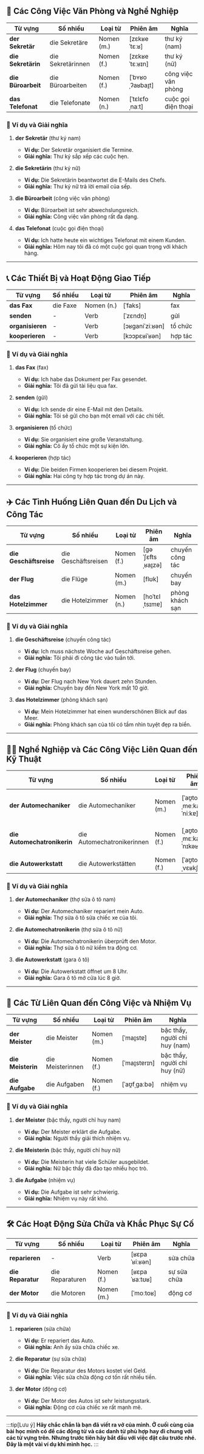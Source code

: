 ## **💼 Các Công Việc Văn Phòng và Nghề Nghiệp**

|**Từ vựng**|**Số nhiều**|**Loại từ**|**Phiên âm**|**Nghĩa**|
|---|---|---|---|---|
|**der Sekretär**|die Sekretäre|Nomen (m.)|[zɛkʁeˈtɛːʁ]|thư ký (nam)|
|**die Sekretärin**|die Sekretärinnen|Nomen (f.)|[zɛkʁeˈtɛːʁɪn]|thư ký (nữ)|
|**die Büroarbeit**|die Büroarbeiten|Nomen (f.)|[ˈbʏʁoˌʔaʁbaɪ̯t]|công việc văn phòng|
|**das Telefonat**|die Telefonate|Nomen (n.)|[ˈtɛlɛfoˌnaːt]|cuộc gọi điện thoại|

### **📌 Ví dụ và Giải nghĩa**

1. **der Sekretär** (thư ký nam)
    
    - **Ví dụ:** Der Sekretär organisiert die Termine.
    - **Giải nghĩa:** Thư ký sắp xếp các cuộc hẹn.
2. **die Sekretärin** (thư ký nữ)
    
    - **Ví dụ:** Die Sekretärin beantwortet die E-Mails des Chefs.
    - **Giải nghĩa:** Thư ký nữ trả lời email của sếp.
3. **die Büroarbeit** (công việc văn phòng)
    
    - **Ví dụ:** Büroarbeit ist sehr abwechslungsreich.
    - **Giải nghĩa:** Công việc văn phòng rất đa dạng.
4. **das Telefonat** (cuộc gọi điện thoại)
    
    - **Ví dụ:** Ich hatte heute ein wichtiges Telefonat mit einem Kunden.
    - **Giải nghĩa:** Hôm nay tôi đã có một cuộc gọi quan trọng với khách hàng.

---

## **📞 Các Thiết Bị và Hoạt Động Giao Tiếp**

|**Từ vựng**|**Số nhiều**|**Loại từ**|**Phiên âm**|**Nghĩa**|
|---|---|---|---|---|
|**das Fax**|die Faxe|Nomen (n.)|[ˈfaks]|fax|
|**senden**|-|Verb|[ˈzɛndn̩]|gửi|
|**organisieren**|-|Verb|[ɔʁɡaniˈziːʁən]|tổ chức|
|**kooperieren**|-|Verb|[kɔɔpɛʁiˈʁən]|hợp tác|

### **📌 Ví dụ và Giải nghĩa**

1. **das Fax** (fax)
    
    - **Ví dụ:** Ich habe das Dokument per Fax gesendet.
    - **Giải nghĩa:** Tôi đã gửi tài liệu qua fax.
2. **senden** (gửi)
    
    - **Ví dụ:** Ich sende dir eine E-Mail mit den Details.
    - **Giải nghĩa:** Tôi sẽ gửi cho bạn một email với các chi tiết.
3. **organisieren** (tổ chức)
    
    - **Ví dụ:** Sie organisiert eine große Veranstaltung.
    - **Giải nghĩa:** Cô ấy tổ chức một sự kiện lớn.
4. **kooperieren** (hợp tác)
    
    - **Ví dụ:** Die beiden Firmen kooperieren bei diesem Projekt.
    - **Giải nghĩa:** Hai công ty hợp tác trong dự án này.

---

## **✈️ Các Tình Huống Liên Quan đến Du Lịch và Công Tác**

|**Từ vựng**|**Số nhiều**|**Loại từ**|**Phiên âm**|**Nghĩa**|
|---|---|---|---|---|
|**die Geschäftsreise**|die Geschäftsreisen|Nomen (f.)|[ɡəˈʃɛftsˌʁaɪ̯zə]|chuyến công tác|
|**der Flug**|die Flüge|Nomen (m.)|[flʊk]|chuyến bay|
|**das Hotelzimmer**|die Hotelzimmer|Nomen (n.)|[hoˈtɛlˌtsɪmɐ]|phòng khách sạn|

### **📌 Ví dụ và Giải nghĩa**

1. **die Geschäftsreise** (chuyến công tác)
    
    - **Ví dụ:** Ich muss nächste Woche auf Geschäftsreise gehen.
    - **Giải nghĩa:** Tôi phải đi công tác vào tuần tới.
2. **der Flug** (chuyến bay)
    
    - **Ví dụ:** Der Flug nach New York dauert zehn Stunden.
    - **Giải nghĩa:** Chuyến bay đến New York mất 10 giờ.
3. **das Hotelzimmer** (phòng khách sạn)
    
    - **Ví dụ:** Mein Hotelzimmer hat einen wunderschönen Blick auf das Meer.
    - **Giải nghĩa:** Phòng khách sạn của tôi có tầm nhìn tuyệt đẹp ra biển.

---

## **👨‍🔧 Nghề Nghiệp và Các Công Việc Liên Quan đến Kỹ Thuật**

|**Từ vựng**|**Số nhiều**|**Loại từ**|**Phiên âm**|**Nghĩa**|
|---|---|---|---|---|
|**der Automechaniker**|die Automechaniker|Nomen (m.)|[ˈaʊ̯toˌmeːkaˈniːkɐ]|thợ sửa ô tô (nam)|
|**die Automechatronikerin**|die Automechatronikerinnen|Nomen (f.)|[ˌaʊ̯toˌmɛːkatrɔˈnɪkəʁɪn]|thợ sửa ô tô (nữ)|
|**die Autowerkstatt**|die Autowerkstätten|Nomen (f.)|[ˈaʊ̯toˌvɛʁkʃtat]|gara ô tô|

### **📌 Ví dụ và Giải nghĩa**

1. **der Automechaniker** (thợ sửa ô tô nam)
    
    - **Ví dụ:** Der Automechaniker repariert mein Auto.
    - **Giải nghĩa:** Thợ sửa ô tô sửa chiếc xe của tôi.
2. **die Automechatronikerin** (thợ sửa ô tô nữ)
    
    - **Ví dụ:** Die Automechatronikerin überprüft den Motor.
    - **Giải nghĩa:** Thợ sửa ô tô nữ kiểm tra động cơ.
3. **die Autowerkstatt** (gara ô tô)
    
    - **Ví dụ:** Die Autowerkstatt öffnet um 8 Uhr.
    - **Giải nghĩa:** Gara ô tô mở cửa lúc 8 giờ.

---

## **💼 Các Từ Liên Quan đến Công Việc và Nhiệm Vụ**

|**Từ vựng**|**Số nhiều**|**Loại từ**|**Phiên âm**|**Nghĩa**|
|---|---|---|---|---|
|**der Meister**|die Meister|Nomen (m.)|[ˈmaɪ̯stɐ]|bậc thầy, người chỉ huy (nam)|
|**die Meisterin**|die Meisterinnen|Nomen (f.)|[ˈmaɪ̯stɐrɪn]|bậc thầy, người chỉ huy (nữ)|
|**die Aufgabe**|die Aufgaben|Nomen (f.)|[ˈaʊ̯fˌɡaːbə]|nhiệm vụ|

### **📌 Ví dụ và Giải nghĩa**

1. **der Meister** (bậc thầy, người chỉ huy nam)
    
    - **Ví dụ:** Der Meister erklärt die Aufgabe.
    - **Giải nghĩa:** Người thầy giải thích nhiệm vụ.
2. **die Meisterin** (bậc thầy, người chỉ huy nữ)
    
    - **Ví dụ:** Die Meisterin hat viele Schüler ausgebildet.
    - **Giải nghĩa:** Nữ bậc thầy đã đào tạo nhiều học trò.
3. **die Aufgabe** (nhiệm vụ)
    
    - **Ví dụ:** Die Aufgabe ist sehr schwierig.
    - **Giải nghĩa:** Nhiệm vụ này rất khó.

---

## **🛠️ Các Hoạt Động Sửa Chữa và Khắc Phục Sự Cố**

|**Từ vựng**|**Số nhiều**|**Loại từ**|**Phiên âm**|**Nghĩa**|
|---|---|---|---|---|
|**reparieren**|-|Verb|[ʁɛpaˈʁiːʁən]|sửa chữa|
|**die Reparatur**|die Reparaturen|Nomen (f.)|[ʁɛpaˈʁaːtʊʁ]|sự sửa chữa|
|**der Motor**|die Motoren|Nomen (m.)|[ˈmoːtoʁ]|động cơ|

### **📌 Ví dụ và Giải nghĩa**

1. **reparieren** (sửa chữa)
    
    - **Ví dụ:** Er repariert das Auto.
    - **Giải nghĩa:** Anh ấy sửa chữa chiếc xe.
2. **die Reparatur** (sự sửa chữa)
    
    - **Ví dụ:** Die Reparatur des Motors kostet viel Geld.
    - **Giải nghĩa:** Việc sửa chữa động cơ tốn rất nhiều tiền.
3. **der Motor** (động cơ)
    
    - **Ví dụ:** Der Motor des Autos ist sehr leistungsstark.
    - **Giải nghĩa:** Động cơ của chiếc xe rất mạnh mẽ.


---
:::tip[Lưu ý]
**Hãy chắc chắn là bạn đã viết ra vở của mình. Ở cuối cùng của bài học mình có để các động từ và các danh từ phù hợp hay đi chung với các từ vựng trên. Nhưng trước tiên hãy bắt đầu với việc đặt câu trước nhé. Đây là một vài ví dụ khi mình học.**
:::